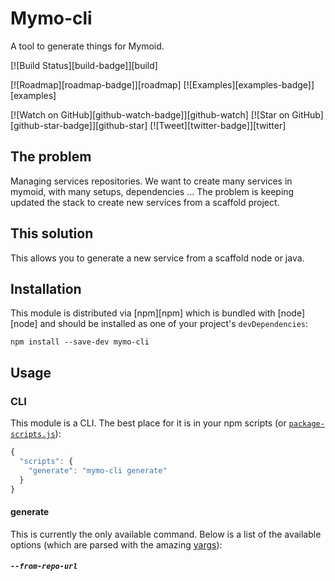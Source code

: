 # Mymo-cli
A tool to generate things for Mymoid.

[![Build Status][build-badge]][build]

[![Roadmap][roadmap-badge]][roadmap]
[![Examples][examples-badge]][examples]

[![Watch on GitHub][github-watch-badge]][github-watch]
[![Star on GitHub][github-star-badge]][github-star]
[![Tweet][twitter-badge]][twitter]

## The problem

Managing services repositories. We want to create many services in mymoid, with many setups, dependencies ...
The problem is keeping updated the stack to create new services from a scaffold project.

## This solution

This allows you to generate a new service from a scaffold node or java. 

## Installation

This module is distributed via [npm][npm] which is bundled with [node][node] and should
be installed as one of your project's `devDependencies`:

```
npm install --save-dev mymo-cli
```

## Usage

### CLI

This module is a CLI. The best place for it is in your npm scripts
(or [`package-scripts.js`](https://www.npmjs.com/package/p-s)):

```javascript
{
  "scripts": {
    "generate": "mymo-cli generate"
  }
}
```

#### generate

This is currently the only available command. Below is a list of the available options (which are parsed with
the amazing [yargs](https://github.com/yargs/yargs)):

##### `--from-repo-url`
 